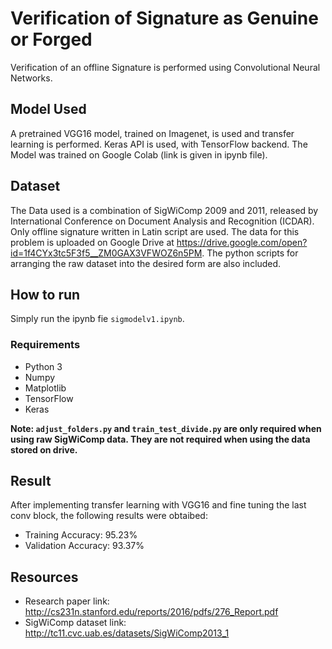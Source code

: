 # Verification of Signature as Genuine or Forged

Verification of an offline Signature is performed using Convolutional Neural Networks. 

## Model Used
A pretrained VGG16 model, trained on Imagenet, is used and transfer learning is performed. Keras API is used, with TensorFlow backend. The Model was trained on Google Colab (link is given in ipynb file).

## Dataset
The Data used is a combination of SigWiComp 2009 and 2011, released by International Conference on Document Analysis and Recognition (ICDAR). Only offline signature written in Latin script are used. The data for this problem is uploaded on Google Drive at https://drive.google.com/open?id=1f4CYx3tc5F3f5__ZM0GAX3VFWOZ6n5PM. The python scripts for arranging the raw dataset into the desired form are also included.

## How to run
Simply run the ipynb fie `sigmodelv1.ipynb`. 

### Requirements
- Python 3
- Numpy
- Matplotlib
- TensorFlow
- Keras

**Note: `adjust_folders.py` and `train_test_divide.py` are only required when using raw SigWiComp data. They are not required when using the data stored on drive.**

## Result
After implementing transfer learning with VGG16 and fine tuning the last conv block, the following results were obtaibed:
- Training Accuracy: 95.23%
- Validation Accuracy: 93.37%

## Resources
- Research paper link: http://cs231n.stanford.edu/reports/2016/pdfs/276_Report.pdf
- SigWiComp dataset link: http://tc11.cvc.uab.es/datasets/SigWiComp2013_1
